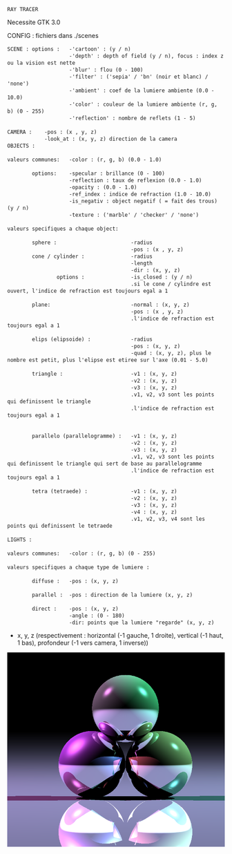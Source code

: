 
	RAY TRACER

Necessite GTK 3.0

CONFIG :
	fichiers dans ./scenes

	SCENE : options :	-'cartoon' : (y / n)
						-'depth' : depth of field (y / n), focus : index z ou la vision est nette
						-'blur' : flou (0 - 100)
						-'filter' : ('sepia' / 'bn' (noir et blanc) / 'none')
						-'ambient' : coef de la lumiere ambiente (0.0 - 10.0)
						-'color' : couleur de la lumiere ambiente (r, g, b) (0 - 255)
						-'reflection' : nombre de reflets (1 - 5)

	CAMERA :	-pos : (x , y, z)
				-look_at : (x, y, z) direction de la camera
	OBJECTS :

	valeurs communes:	-color : (r, g, b) (0.0 - 1.0)
			
			options:	-specular : brillance (0 - 100)
						-reflection : taux de reflexion (0.0 - 1.0)
						-opacity : (0.0 - 1.0)
						-ref_index : indice de refraction (1.0 - 10.0)
						-is_negativ : object negatif ( = fait des trous) (y / n)
						-texture : ('marble' / 'checker' / 'none')
	
	valeurs specifiques a chaque object:

			sphere :						-radius
											-pos : (x , y, z)
			cone / cylinder :				-radius
											-length
											-dir : (x, y, z)
					options	:				-is_closed : (y / n) 
											.si le cone / cylindre est ouvert, l'indice de refraction est toujours egal a 1
                                			
			plane:							-normal : (x, y, z)
											-pos : (x , y, z)
											.l'indice de refraction est toujours egal a 1
											
			elips (elipsoide) :				-radius
											-pos : (x, y, z)
											-quad : (x, y, z), plus le nombre est petit, plus l'elipse est etiree sur l'axe (0.01 - 5.0)
                                			
			triangle :						-v1 : (x, y, z)
											-v2 : (x, y, z)
											-v3 : (x, y, z)
											.v1, v2, v3 sont les points qui definissent le triangle
											.l'indice de refraction est toujours egal a 1


			parallelo (parallelogramme) :	-v1 : (x, y, z)
											-v2 : (x, y, z)
											-v3 : (x, y, z)
											.v1, v2, v3 sont les points qui definissent le triangle qui sert de base au parallelogramme
											.l'indice de refraction est toujours egal a 1

			tetra (tetraede) :				-v1 : (x, y, z)
											-v2 : (x, y, z)
											-v3 : (x, y, z)
											-v4 : (x, y, z)
											.v1, v2, v3, v4 sont les points qui definissent le tetraede

	LIGHTS :

	valeurs communes:	-color : (r, g, b) (0 - 255)

	valeurs specifiques a chaque type de lumiere :

			diffuse :	-pos : (x, y, z)

			parallel :	-pos : direction de la lumiere (x, y, z)

			direct :	-pos : (x, y, z)
						-angle : (0 - 180)
						-dir: points que la lumiere "regarde" (x, y, z)
						 
- x, y, z (respectivement : horizontal (-1 gauche, 1 droite), vertical (-1 haut, 1 bas), profondeur (-1 vers camera, 1 inverse))


![alt text](https://github.com/nbelouni/RT/blob/master/img/Capture%20d%E2%80%99%C3%A9cran%202018-11-13%20%C3%A0%2019.18.44.png)
